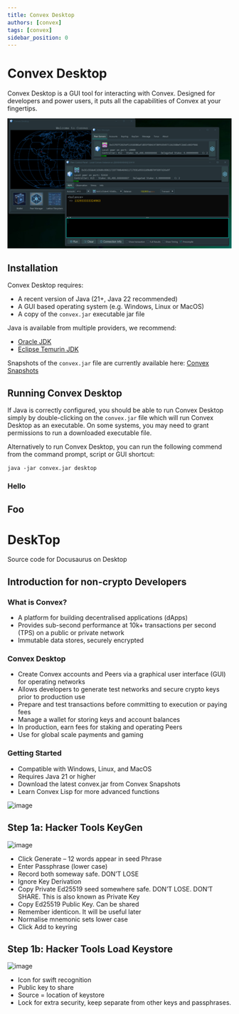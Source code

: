 ```yaml
---
title: Convex Desktop
authors: [convex]
tags: [convex]
sidebar_position: 0
---
```


# Convex Desktop

Convex Desktop is a GUI tool for interacting with Convex. Designed for developers and power users, it puts all the capabilities of Convex at your fingertips.

![Convex Desktop Screenshot](convex-desktop.png)

## Installation

Convex Desktop requires:
- A recent version of Java (21+, Java 22 recommended)
- A GUI based operating system (e.g. Windows, Linux or MacOS)
- A copy of the `convex.jar` executable jar file

Java is available from multiple providers, we recommend:
- [Oracle JDK](https://www.oracle.com/java/technologies/downloads/)
- [Eclipse Temurin JDK](https://adoptium.net/temurin/releases/) 

Snapshots of the `convex.jar` file are currently available here: [Convex Snapshots](https://drive.google.com/drive/folders/1AZdyuZOmC70i_TtuEW3uEKvjYLOqIMiv?usp=sharing)

## Running Convex Desktop

If Java is correctly configured, you should be able to run Convex Desktop simply by double-clicking on the `convex.jar` file which will run Convex Desktop as an executable. On some systems, you may need to grant permissions to run a downloaded executable file.

Alternatively to run Convex Desktop, you can run the following commend from the command prompt, script or GUI shortcut:

```
java -jar convex.jar desktop
```

### Hello

## Foo

# DeskTop 

Source code for Docusaurus on Desktop

## Introduction for non-crypto Developers

### What is Convex?

- A platform for building decentralised applications (dApps)  
- Provides sub-second performance at 10k+ transactions per second (TPS) on a public or private network  
- Immutable data stores, securely encrypted

### Convex Desktop

- Create Convex accounts and Peers via a graphical user interface (GUI) for operating networks
- Allows developers to generate test networks and secure crypto keys prior to production use
- Prepare and test transactions before committing to execution or paying fees
- Manage a wallet for storing keys and account balances
- In production, earn fees for staking and operating Peers 
- Use for global scale payments and gaming

### Getting Started

- Compatible with Windows, Linux, and MacOS
- Requires Java 21 or higher
- Download the latest convex.jar from Convex Snapshots
- Learn Convex Lisp for more advanced functions

<img width="462" alt="image" src="https://github.com/user-attachments/assets/a8fe1f34-50d1-4dfb-bf77-d0a3d86ef20b" />




## Step 1a: Hacker Tools KeyGen
<img width="428" alt="image" src="https://github.com/user-attachments/assets/33c74dff-de8c-41a3-ac57-b76ec5d02081" />

- Click Generate – 12 words appear in seed Phrase
- Enter Passphrase (lower case)
- Record both someway safe. DON’T LOSE
- Ignore Key Derivation
- Copy Private Ed25519 seed somewhere safe. DON’T LOSE. DON’T SHARE. This is also known as Private Key
- Copy Ed25519 Public Key. Can be shared
- Remember identicon.  It will be useful later
- Normalise mnemonic sets lower case
- Click Add to keyring
## Step 1b: Hacker Tools Load Keystore
<img width="460" alt="image" src="https://github.com/user-attachments/assets/213b510c-de97-45db-a5cf-fedfabcb310f" />

- Icon for swift recognition 
- Public key to share
- Source = location of keystore 
- Lock for extra security, keep separate from other keys and passphrases.